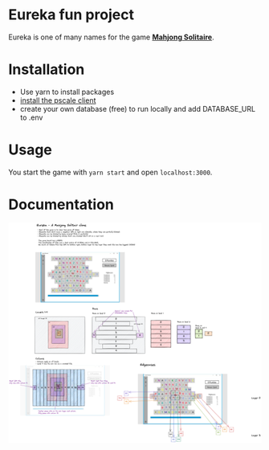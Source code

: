 # Eureka fun project

Eureka is one of many names for the game [**Mahjong Solitaire**](https://en.wikipedia.org/wiki/Mahjong_solitaire).

# Installation

- Use yarn to install packages
- [install the pscale client](https://github.com/planetscale/cli#installation)
- create your own database (free) to run locally and add DATABASE_URL to .env

# Usage

You start the game with `yarn start` and open `localhost:3000`.

# Documentation

![Documentation](Eureka.png "Excalidraw documentation")
